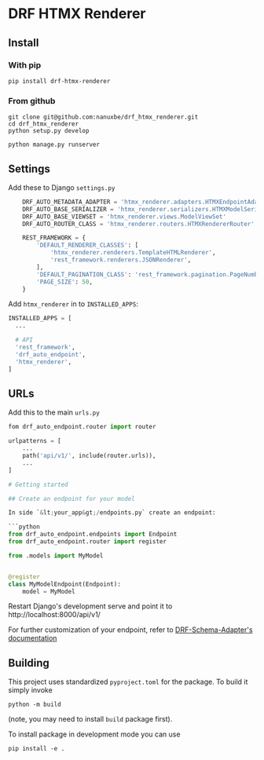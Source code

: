 # DRF HTMX Renderer

## Install

### With pip

```
pip install drf-htmx-renderer
```

### From github

```
git clone git@github.com:nanuxbe/drf_htmx_renderer.git
cd drf_htmx_renderer
python setup.py develop

python manage.py runserver
```

## Settings

Add these to Django `settings.py`

```python
    DRF_AUTO_METADATA_ADAPTER = 'htmx_renderer.adapters.HTMXEndpointAdapter'
    DRF_AUTO_BASE_SERIALIZER = 'htmx_renderer.serializers.HTMXModelSerializer'
    DRF_AUTO_BASE_VIEWSET = 'htmx_renderer.views.ModelViewSet'
    DRF_AUTO_ROUTER_CLASS = 'htmx_renderer.routers.HTMXRendererRouter'

    REST_FRAMEWORK = {
        'DEFAULT_RENDERER_CLASSES': [
            'htmx_renderer.renderers.TemplateHTMLRenderer',
            'rest_framework.renderers.JSONRenderer',
        ],
        'DEFAULT_PAGINATION_CLASS': 'rest_framework.pagination.PageNumberPagination',
        'PAGE_SIZE': 50,
    }
```

Add `htmx_renderer` in to `INSTALLED_APPS`:

```python
INSTALLED_APPS = [
  ...

  # API
  'rest_framework',
  'drf_auto_endpoint',
  'htmx_renderer',
]
```

## URLs

Add this to the main `urls.py`

```python
fom drf_auto_endpoint.router import router

urlpatterns = [
    ...
    path('api/v1/', include(router.urls)),
    ...
]

# Getting started

## Create an endpoint for your model

In side `&lt;your_app&gt;/endpoints.py` create an endpoint:

```python
from drf_auto_endpoint.endpoints import Endpoint
from drf_auto_endpoint.router import register

from .models import MyModel


@register
class MyModelEndpoint(Endpoint):
    model = MyModel
```

Restart Django's development serve and point it to http://localhost:8000/api/v1/

For further customization of your endpoint, refer to [DRF-Schema-Adapter's documentation](https://drf-schema-adapter.readthedocs.io/en/latest/drf_auto_endpoint/endpoint/)

## Building

This project uses standardized `pyproject.toml` for the package. To build it simply invoke

    python -m build

(note, you may need to install `build` package first).

To install package in development mode you can use

    pip install -e .

